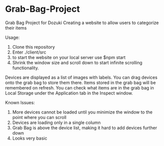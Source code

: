 # Grab-Bag-Project
Grab Bag Project for Dozuki
Creating a website to allow users to categorize their items

Usage:
1. Clone this repository
2. Enter ./client/src
3. to start the website on your local server use $npm start
4. Shrink the window size and scroll down to start infinite scrolling functionality.
 
Devices are displayed as a list of images with labels. You can drag devices onto the grab bag 
  to store them there. Items stored in the grab bag will be remembered on refresh. 
  You can check what items are in the grab bag in Local Storage under the Application tab in the Inspect window. 

Known Issues:
1. More devices cannot be loaded until you minimize the window to the point where you can scroll
3. Devices are loading only in a single column
4. Grab Bag is above the device list, making it hard to add devices further down
5. Looks very basic